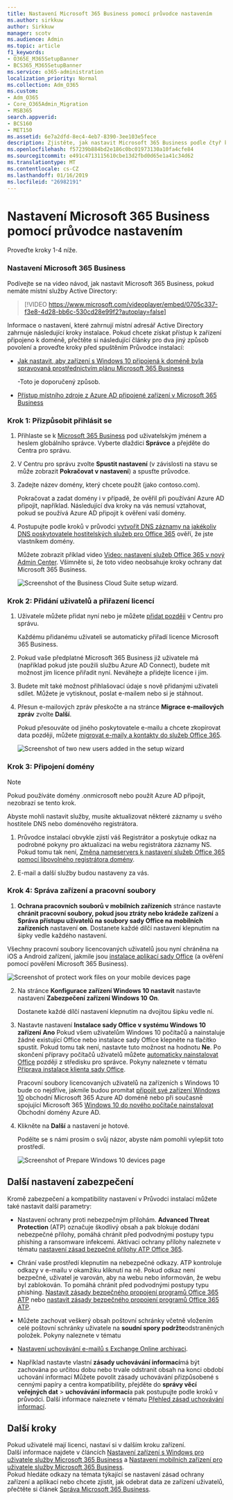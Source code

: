 ```yaml
---
title: Nastavení Microsoft 365 Business pomocí průvodce nastavením
ms.author: sirkkuw
author: Sirkkuw
manager: scotv
ms.audience: Admin
ms.topic: article
f1_keywords:
- O365E_M365SetupBanner
- BCS365_M365SetupBanner
ms.service: o365-administration
localization_priority: Normal
ms.collection: Adm_O365
ms.custom:
- Adm_O365
- Core_O365Admin_Migration
- MSB365
search.appverid:
- BCS160
- MET150
ms.assetid: 6e7a2dfd-8ec4-4eb7-8390-3ee103e5fece
description: Zjistěte, jak nastavit Microsoft 365 Business podle čtyř kroků.
ms.openlocfilehash: f57239b884bd2e186c0bc01973130a10fa4cfe84
ms.sourcegitcommit: e491c4713115610cbe13d2fbd0d65e1a41c34d62
ms.translationtype: MT
ms.contentlocale: cs-CZ
ms.lasthandoff: 01/16/2019
ms.locfileid: "26982191"
---
```

# <a name="set-up-microsoft-365-business-by-using-the-setup-wizard"></a>Nastavení Microsoft 365 Business pomocí průvodce nastavením

Proveďte kroky 1-4 níže.
  
### <a name="set-up-microsoft-365-business"></a>Nastavení Microsoft 365 Business

Podívejte se na video návod, jak nastavit Microsoft 365 Business, pokud nemáte místní služby Active Directory:
  
> [!VIDEO https://www.microsoft.com/videoplayer/embed/0705c337-f3e8-4d28-bb6c-530cd28e99f2?autoplay=false]
  
Informace o nastavení, které zahrnují místní adresář Active Directory zahrnuje následující kroky instalace. Pokud chcete získat přístup k zařízení připojeno k doméně, přečtěte si následující články pro dva jiný způsob povolení a proveďte kroky před spuštěním Průvodce instalací:
  
- [Jak nastavit, aby zařízení s Windows 10 připojená k doméně byla spravovaná prostřednictvím plánu Microsoft 365 Business](manage-windows-devices.md)
    
    -Toto je doporučený způsob.
    
- [Přístup místního zdroje z Azure AD připojené zařízení v Microsoft 365 Business](access-resources.md)
    
### <a name="step-1-personalize-sign-in"></a>Krok 1: Přizpůsobit přihlásit se

1. Přihlaste se k [Microsoft 365 Business](https://portal.microsoft.com) pod uživatelským jménem a heslem globálního správce. Vyberte dlaždici **Správce** a přejděte do Centra pro správu. 
    
2. V Centru pro správu zvolte **Spustit nastavení** (v závislosti na stavu se může zobrazit **Pokračovat v nastavení**) a spusťte průvodce. 
    
3. Zadejte název domény, který chcete použít (jako contoso.com).
    
    Pokračovat a zadat domény i v případě, že ověřil při používání Azure AD připojit, například. Následující dva kroky na vás nemusí vztahovat, pokud se používá Azure AD připojit k ověření vaší domény.
    
4. Postupujte podle kroků v průvodci [vytvořit DNS záznamy na jakékoliv DNS poskytovatele hostitelských služeb pro Office 365](https://support.office.com/article/7b7b075d-79f9-4e37-8a9e-fb60c1d95166) ověří, že jste vlastníkem domény. 
    
    Můžete zobrazit příklad video [Video: nastavení služeb Office 365 v nový Admin Center](https://support.office.com/article/a8c2002a-34bc-4ab3-93d8-9b5156c48bf8). Všimněte si, že toto video neobsahuje kroky ochrany dat Microsoft 365 Business.
    
    ![Screenshot of the Business Cloud Suite setup wizard.](media/3c4fd40c-2de1-4a87-8ee0-78d3928c7bb7.png)
  
### <a name="step-2-add-users-and-assign-licenses"></a>Krok 2: Přidání uživatelů a přiřazení licencí

1. Uživatele můžete přidat nyní nebo je můžete [přidat později](add-users-m365b.md) v Centru pro správu. 
    
    Každému přidanému uživateli se automaticky přiřadí licence Microsoft 365 Business.
    
2. Pokud vaše předplatné Microsoft 365 Business již uživatele má (například pokud jste použili službu Azure AD Connect), budete mít možnost jim licence přiřadit nyní. Neváhejte a přidejte licence i jim.
    
3. Budete mít také možnost přihlašovací údaje s nově přidanými uživateli sdílet. Můžete je vytisknout, poslat e-mailem nebo si je stáhnout.
    
4. Přesun e-mailových zpráv přeskočte a na stránce **Migrace e-mailových zpráv** zvolte **Další**. 
    
    Pokud přesouváte od jiného poskytovatele e-mailu a chcete zkopírovat data později, můžete [migrovat e-maily a kontakty do služeb Office 365](https://support.office.com/article/a3e3bddb-582e-4133-8670-e61b9f58627e).
    
    ![Screenshot of two new users added in the setup wizard](media/8f729967-5c65-4ceb-b737-18119db40564.png)
  
### <a name="step-3-connect-your-domain"></a>Krok 3: Připojení domény

> [!NOTE]
> Pokud používáte domény .onmicrosoft nebo použít Azure AD připojit, nezobrazí se tento krok. 
  
Abyste mohli nastavit služby, musíte aktualizovat některé záznamy u svého hostitele DNS nebo doménového registrátora.
  
1. Průvodce instalací obvykle zjistí váš Registrátor a poskytuje odkaz na podrobné pokyny pro aktualizaci na webu registrátora záznamy NS. Pokud tomu tak není, [Změna nameservers k nastavení služeb Office 365 pomocí libovolného registrátora domény](https://support.office.com/article/a8b487a9-2a45-4581-9dc4-5d28a47010a2).
    
2. E-mail a další služby budou nastaveny za vás.
    
### <a name="step-4-manage-devices-and-work-files"></a>Krok 4: Správa zařízení a pracovní soubory

1. **Ochrana pracovních souborů v mobilních zařízeních** stránce nastavte **chránit pracovní soubory, pokud jsou ztráty nebo krádeže zařízení** a **Správa přístupu uživatelů na soubory sady Office na mobilních zařízeních** nastavení **on**. Dostanete každé dílčí nastavení klepnutím na šipky vedle každého nastavení.
  
  Všechny pracovní soubory licencovaných uživatelů jsou nyní chráněna na iOS a Android zařízení, jakmile jsou [instalace aplikací sady Office](set-up-mobile-devices.md) (a ověření pomocí pověření Microsoft 365 Business). 
  
  ![Screenshot of protect work files on your mobile devices page](media/3139a9aa-6228-4e74-8166-c6a886d7319f.PNG)
  
2. Na stránce **Konfigurace zařízení Windows 10 nastavit** nastavte nastavení **Zabezpečení zařízení Windows 10** **On**.
  
   Dostanete každé dílčí nastavení klepnutím na dvojitou šipku vedle ní.
  
3. Nastavte nastavení **Instalace sady Office v systému Windows 10 zařízení** **Ano** Pokud všem uživatelům Windows 10 počítačů a nainstaluje žádné existující Office nebo instalace sady Office klepněte na tlačítko spustit. Pokud tomu tak není, nastavte tuto možnost na hodnotu **Ne**. Po skončení přípravy počítačů uživatelů můžete [automaticky nainstalovat Office](auto-install-or-uninstall-office.md) později z středisku pro správce. Pokyny naleznete v tématu [Příprava instalace klienta sady Office](prepare-for-office-client-deployment.md).
  
    Pracovní soubory licencovaných uživatelů na zařízeních s Windows 10 bude co nejdříve, jakmile budou promítat [připojit své zařízení Windows 10](set-up-windows-devices.md) obchodní Microsoft 365 Azure AD doméně nebo při současně spojující Microsoft 365 [Windows 10 do nového počítače nainstalovat](https://support.office.com/article/c654bd23-d256-4ac7-8fba-0c993bf5a771.aspx) Obchodní domény Azure AD. 
  
4. Klikněte na **Další** a nastavení je hotové. 
  
    Podělte se s námi prosím o svůj názor, abyste nám pomohli vylepšit toto prostředí.
  
    ![Screenshot of Prepare Windows 10 devices page](media/bff701c1-48a3-44f4-aa95-9d959d57c85b.PNG)
  
## <a name="additional-security-settings"></a>Další nastavení zabezpečení

Kromě zabezpečení a kompatibility nastavení v Průvodci instalací můžete také nastavit další parametry:
  
- Nastavení ochrany proti nebezpečným přílohám. **Advanced Threat Protection** (ATP) označuje škodlivý obsah a pak blokuje dodání nebezpečné přílohy, pomáhá chránit před podvodnými postupy typu phishing a ransomware infekcemi. Aktivaci ochrany přílohy naleznete v tématu [nastavení zásad bezpečné přílohy ATP Office 365](https://support.office.com/article/078eb946-819a-4e13-8673-fe0c0ad3a775#setpolicy).
    
- Chrání vaše prostředí klepnutím na nebezpečné odkazy. ATP kontroluje odkazy v e-mailu v okamžiku kliknutí na ně. Pokud odkaz není bezpečné, uživatel je varován, aby na webu nebo informován, že webu byl zablokován. To pomáhá chránit před podvodnými postupy typu phishing. [Nastavit zásady bezpečného propojení programů Office 365 ATP](https://support.office.com/article/bdd5372d-775e-4442-9c1b-609627b94b5d#reveddefaultscc) nebo [nastavit zásady bezpečného propojení programů Office 365 ATP](https://support.office.com/article/bdd5372d-775e-4442-9c1b-609627b94b5d#addemailpolscc).
    
- Můžete zachovat veškerý obsah poštovní schránky včetně vložením celé poštovní schránky uživatele na **soudní spory podržte**odstraněných položek. Pokyny naleznete v tématu 
- [Nastavení uchovávání e-mailů s Exchange Online archivaci](security-features.md#set-up-email-retention-with-exchange-online-archiving).
    
- Například nastavte vlastní **zásady uchovávání informací**má být zachována po určitou dobu nebo trvale odstranit obsah na konci období uchování informací Můžete povolit zásady uchovávání přizpůsobené s cennými papíry a centra kompatibility, přejděte do **správy věcí veřejných dat** \> **uchovávání informací**a pak postupujte podle kroků v průvodci. Další informace naleznete v tématu [Přehled zásad uchovávání informací](https://support.office.com/article/5e377752-700d-4870-9b6d-12bfc12d2423).
    
## <a name="next-steps"></a>Další kroky

Pokud uživatelé mají licenci, nastaví si v dalším kroku zařízení.<br/> Další informace najdete v článcích [Nastavení zařízení s Windows pro uživatele služby Microsoft 365 Business](set-up-windows-devices.md) a [Nastavení mobilních zařízení pro uživatele služby Microsoft 365 Business](set-up-mobile-devices.md). <br/>Pokud hledáte odkazy na témata týkající se nastavení zásad ochrany zařízení a aplikací nebo chcete zjistit, jak odebrat data ze zařízení uživatelů, přečtěte si článek [Správa Microsoft 365 Business](manage.md). 
  


